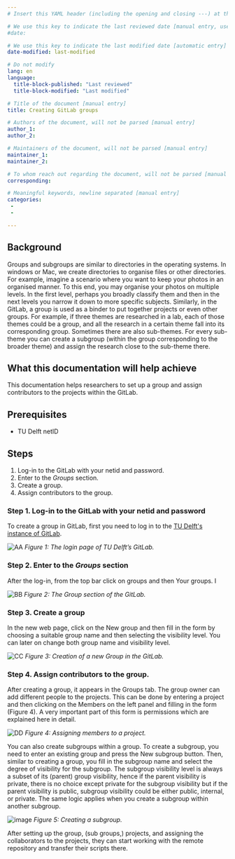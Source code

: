 ```yaml
---
# Insert this YAML header (including the opening and closing ---) at the beginning of the document and fill it out accordingly

# We use this key to indicate the last reviewed date [manual entry, use MM/DD/YYYY]
#date:

# We use this key to indicate the last modified date [automatic entry]
date-modified: last-modified

# Do not modify
lang: en
language: 
  title-block-published: "Last reviewed"
  title-block-modified: "Last modified"

# Title of the document [manual entry]
title: Creating GitLab groups

# Authors of the document, will not be parsed [manual entry]
author_1:
author_2:

# Maintainers of the document, will not be parsed [manual entry]
maintainer_1:
maintainer_2:

# To whom reach out regarding the document, will not be parsed [manual entry]
corresponding:

# Meaningful keywords, newline separated [manual entry]
categories: 
 - 
 - 

---
```


## Background
Groups and subgroups are similar to directories in the operating systems. In windows or Mac, we create directories to organise files or other directories. For example, imagine a scenario where you want to keep your photos in an organised manner. To this end, you may organise your photos on multiple levels. In the first level, perhaps you broadly classify them and then in the next levels you narrow it down to more specific subjects. Similarly, in the GitLab, a group is used as a binder to put together projects or even other groups. For example, if three themes are researched in a lab, each of those themes could be a group, and all the research in a certain theme fall into its corresponding group. Sometimes there are also sub-themes. For every sub-theme you can create a subgroup (within the group corresponding to the broader theme) and assign the research close to the sub-theme there. 


## What this documentation will help achieve
This documentation helps researchers to set up a group and assign contributors to the projects within the GitLab. 


## Prerequisites
* TU Delft netID


## Steps
1. Log-in to the GitLab with your netid and password.
2. Enter to the _Groups_ section.
3. Create a group.
4. Assign contributors to the group.


### Step 1. Log-in to the GitLab with your netid and password
To create a group in GitLab, first you need to log in to the [TU Delft's instance of GitLab](https://gitlab.tudelft.nl/). 

![AA](https://user-images.githubusercontent.com/70349945/125589301-b69555cd-2e96-455c-b129-4ba155d44685.png)
*Figure 1: The login page of TU Delft’s GitLab.*


### Step 2. Enter to the _Groups_ section
After the log-in, from the top bar click on groups and then Your groups. I

![BB](https://user-images.githubusercontent.com/70349945/125589314-e173ad4c-f607-4ff5-8886-d2a80cd6eecb.png)
*Figure 2: The Group section of the GitLab.* 

### Step 3. Create a group
In the new web page, click on the New group and then fill in the form by choosing a suitable group name and then selecting the visibility level. You can later on change both group name and visibility level.  

![CC](https://user-images.githubusercontent.com/70349945/125589330-26e7788a-fdf8-4b99-a1d8-00e3e4f0344e.png)
*Figure 3: Creation of a new Group in the GitLab.* 


### Step 4. Assign contributors to the group.
After creating a group, it appears in the Groups tab. The group owner can add different people to the projects. This can be done by entering a project and then clicking on the Members on the left panel and filling in the form (Figure 4). A very important part of this form is permissions which are explained here in detail. 

![DD](https://user-images.githubusercontent.com/70349945/125589349-c1e84563-4578-421c-8535-f16cd7732825.png)
*Figure 4: Assigning members to a project.*


You can also create subgroups within a group. To create a subgroup, you need to enter an existing group and press the New subgroup button. Then, similar to creating a group, you fill in the subgroup name and select the degree of visibility for the subgroup. The subgroup visibility level is always a subset of its (parent) group visibility, hence if the parent visibility is private, there is no choice except private for the subgroup visibility but if the parent visibility is public, subgroup visibility could be either public, internal, or private. The same logic applies when you create a subgroup within another subgroup. 

![image](https://user-images.githubusercontent.com/70349945/125596041-94a273ab-8685-4231-bbdf-1bbc42580acc.png)
*Figure 5: Creating a subgroup.*


After setting up the group, (sub groups,) projects, and assigning the collaborators to the projects, they can start working with the remote repository and transfer their scripts there. 

